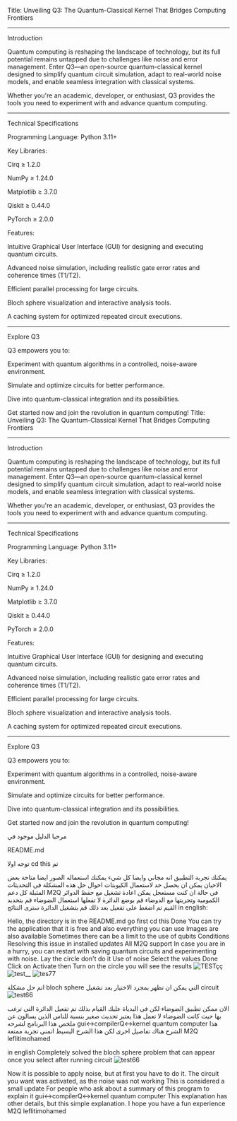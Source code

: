 
Title:
Unveiling Q3: The Quantum-Classical Kernel That Bridges Computing Frontiers


---

Introduction

Quantum computing is reshaping the landscape of technology, but its full potential remains untapped due to challenges like noise and error management. Enter Q3—an open-source quantum-classical kernel designed to simplify quantum circuit simulation, adapt to real-world noise models, and enable seamless integration with classical systems.

Whether you're an academic, developer, or enthusiast, Q3 provides the tools you need to experiment with and advance quantum computing.


---

Technical Specifications

Programming Language: Python 3.11+

Key Libraries:

Cirq ≥ 1.2.0

NumPy ≥ 1.24.0

Matplotlib ≥ 3.7.0

Qiskit ≥ 0.44.0

PyTorch ≥ 2.0.0


Features:

Intuitive Graphical User Interface (GUI) for designing and executing quantum circuits.

Advanced noise simulation, including realistic gate error rates and coherence times (T1/T2).

Efficient parallel processing for large circuits.

Bloch sphere visualization and interactive analysis tools.

A caching system for optimized repeated circuit executions.




---

Explore Q3

Q3 empowers you to:

Experiment with quantum algorithms in a controlled, noise-aware environment.

Simulate and optimize circuits for better performance.

Dive into quantum-classical integration and its possibilities.


Get started now and join the revolution in quantum computing!
Title:
Unveiling Q3: The Quantum-Classical Kernel That Bridges Computing Frontiers


--- 

Introduction 

Quantum computing is reshaping the landscape of technology, but its full potential remains untapped due to challenges like noise and error management. Enter Q3—an open-source quantum-classical kernel designed to simplify quantum circuit simulation, adapt to real-world noise models, and enable seamless integration with classical systems. 

Whether you're an academic, developer, or enthusiast, Q3 provides the tools you need to experiment with and advance quantum computing.


--- 

Technical Specifications 

Programming Language: Python 3.11+ 

Key Libraries: 

Cirq ≥ 1.2.0 

NumPy ≥ 1.24.0 

Matplotlib ≥ 3.7.0 

Qiskit ≥ 0.44.0 

PyTorch ≥ 2.0.0


Features: 

Intuitive Graphical User Interface (GUI) for designing and executing quantum circuits. 

Advanced noise simulation, including realistic gate error rates and coherence times (T1/T2). 

Efficient parallel processing for large circuits. 

Bloch sphere visualization and interactive analysis tools. 

A caching system for optimized repeated circuit executions.




--- 

Explore Q3 

Q3 empowers you to: 

Experiment with quantum algorithms in a controlled, noise-aware environment. 

Simulate and optimize circuits for better performance. 

Dive into quantum-classical integration and its possibilities.


Get started now and join the revolution in quantum computing!

مرحبا الدليل موجود في 

README.md 

 توجه اولا cd this تم

 يمكنك تجربة التطبيق انه مجاني وايضا كل شيء يمكنك استعماله الصور ايضا متاحة بعض الاحيان يمكن ان يحصل حد لاستعمال الكيوبتات احوال حل هذه المشكلة في التحديثات المثبلة كل دعم M2Q
في حالة ان كنت مستعجل يمكن اعادة تشغيل مع حفظ الدوائر الكمومية وتجربتها مع الدوضاء 
قم بوضع الدائرة لا تفعلها
استعمال الضوضاء قم بتحديد القيم تم اضغط على تفعيل بعد ذلك 
قم بتشغيل الدائرة سترى النتائج
in english:

Hello, the directory is in the README.md go first cd this Done You can try the application that it is free and also everything you can use Images are also available Sometimes there can be a limit to the use of qubits Conditions Resolving this issue in installed updates All M2Q support
In case you are in a hurry, you can restart with saving quantum circuits and experimenting with noise. 
Lay the circle don't do it
Use of noise Select the values Done Click on Activate then 
Turn on the circle you will see the results
![TESTçç](https://github.com/user-attachments/assets/48e76681-e06b-4234-a38c-96b9bd9cfce5)
![test__](https://github.com/user-attachments/assets/27ca31bf-6c2e-4c38-8ff7-bc8cfa79fbb0)
![tes77](https://github.com/user-attachments/assets/459a5e61-f0fc-4b38-b3eb-99a761902b55)



اتم حل مشكلة bloch sphere التي يمكن ان تظهر بمجرد الاختيار بعد تشغيل circuit 
![test66](https://github.com/user-attachments/assets/78776f8e-26f3-42bf-9cf3-8bdb6711a8bf)


الان ممكن تطبيق الضوضاء لكن في البدياة عليك القيام بذلك تم تفعيل الدائرة التي ترغب بها حيث كانت الضوضاء لا تعمل
هذا يعتبر تحديث صغير 
بنسبة للناس الذين يسالون عن ملخص هذا البرنامج لشرحه
 gui<->compilerQ<->kernel quantum computer
 هذا الشرح هناك تفاصيل اخرى لكن هذا الشرح البسيط اتمنى تجربة ممتعة 
 M2Q leflitimohamed

in english
Completely solved the bloch sphere problem that can appear once you select after running circuit 
![test66](https://github.com/user-attachments/assets/78776f8e-26f3-42bf-9cf3-8bdb6711a8bf)

Now it is possible to apply noise, but at first you have to do it. The circuit you want was activated, as the noise was not working
This is considered a small update
For people who ask about a summary of this program to explain it
gui<->compilerQ<->kernel quantum computer
This explanation has other details, but this simple explanation. I hope you have a fun experience
M2Q leflitimohamed
